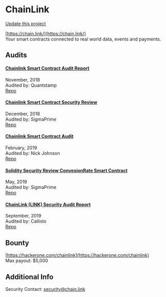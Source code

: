 
# ChainLink

[Update this project](https://github.com/ConsenSys/blockchainSecurityDB/edit/master/projects/chainlink.json)
  
[https://chain.link/](https://chain.link/)<br>
Your smart contracts connected to real world data, events and payments.


## Audits



#### [Chainlink Smart Contract Audit Report](https://github.com/smartcontractkit/audits/blob/master/reports/Quantstamp%20-%20Chainlink%20Audit%20Report.pdf)

November, 2018<br>
Audited by: Quantstamp<br>
[Repo](https://github.com/smartcontractkit/chainlink/tree/bafa91c)<br>
      


#### [Chainlink Smart Contract Security Review](https://github.com/sigp/public-audits/blob/master/chainlink-1/review.pdf)

December, 2018<br>
Audited by: SigmaPrime<br>
[Repo](https://github.com/smartcontractkit/chainlink/tree/cee356)<br>
      


#### [Chainlink Smart Contract Audit](https://github.com/smartcontractkit/audits/blob/master/reports/Nick%20Johnson%20-%20Chainlink%20Audit%20Report.pdf)

February, 2019<br>
Audited by: Nick Johnson<br>
[Repo](https://github.com/smartcontractkit/chainlink/tree/5327f9)<br>
      


#### [Solidity Security Review ConvesionRate Smart Contract](https://github.com/sigp/public-audits/blob/master/chainlink-2/review.pdf)

May, 2019<br>
Audited by: SigmaPrime<br>
[Repo](https://github.com/smartcontractkit/chainlink/tree/e1d9a3a)<br>
      


#### [ChainLink (LINK) Security Audit Report](https://callisto.network/blog/post/chainlink-link-security-audit-report/)

September, 2019<br>
Audited by: Callisto<br>
[Repo](https://gist.github.com/yuriy77k/c3a70d212a7f9ecda715252e45073158)<br>
      

  

## Bounty

[https://hackerone.com/chainlink](https://hackerone.com/chainlink)<br>
Max payout: $5,000


## Additional Info

Security Contact: security@chain.link
